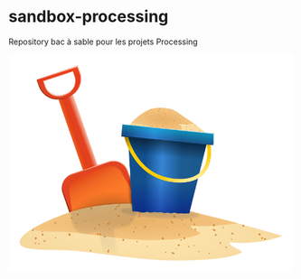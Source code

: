 # sandbox-processing
Repository bac à sable pour les projets Processing

![bac à sable](sandbox.png?raw=true)

